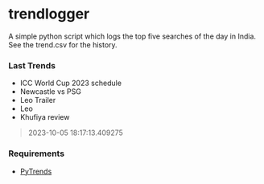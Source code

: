 # trendlogger
A simple python script which logs the top five searches of the day in India.<br>See the trend.csv for the history.<br>

<!-- Last Trends -->
### Last Trends
* ICC World Cup 2023 schedule
* Newcastle vs PSG
* Leo Trailer
* Leo
* Khufiya review
> 2023-10-05 18:17:13.409275

<!-- Requirements -->
### Requirements
* [PyTrends](https://github.com/dreyco676/pytrends)
